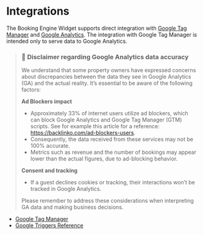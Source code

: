 # Integrations

The Booking Engine Widget supports direct integration with [Google Tag Manager](https://marketingplatform.google.com/about/tag-manager/) and [Google Analytics](https://marketingplatform.google.com/about/analytics/).
The integration with Google Tag Manager is intended only to serve data to Google Analytics.

> ### 🚨 Disclaimer regarding Google Analytics data accuracy
> 
> We understand that some property owners have expressed concerns about discrepancies between the data they see in Google Analytics (GA) and the actual reality. It’s essential to be aware of the following factors:
> 
> **Ad Blockers impact**
> - Approximately 33% of internet users utilize ad blockers, which can block Google Analytics and Google Tag Manager (GTM) scripts. See for example this article for a reference: <a href="https://backlinko.com/ad-blockers-users" target="_blank">https://backlinko.com/ad-blockers-users</a>.
> - Consequently, the data received from these services may not be 100% accurate.
> - Metrics such as revenue and the number of bookings may appear lower than the actual figures, due to ad-blocking behavior.
> 
> **Consent and tracking**
> - If a guest declines cookies or tracking, their interactions won’t be tracked in Google Analytics.
> 
> Please remember to address these considerations when interpreting GA data and making business decisions.


* [Google Tag Manager](google-tag-manager.md)
* [Google Triggers Reference](google-triggers-reference.md)
